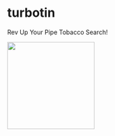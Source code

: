 # turbotin
Rev Up Your Pipe Tobacco Search!

<img src="https://www.turbotin.com/static/TurboTinLogo.png" width="200">
